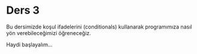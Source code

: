 # Ders 3

Bu dersimizde koşul ifadelerini (conditionals) kullanarak programımıza nasıl yön verebileceğimizi öğreneceğiz.

Haydi başlayalım...